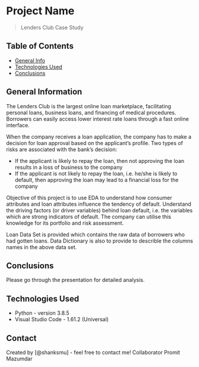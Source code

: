# Project Name
> Lenders Club Case Study


## Table of Contents
* [General Info](#general-information)
* [Technologies Used](#technologies-used)
* [Conclusions](#conclusions)

## General Information

The Lenders Club is the largest online loan marketplace, facilitating personal loans, business loans, and financing of medical procedures. Borrowers can easily access lower interest rate loans through a fast online interface.

When the company receives a loan application, the company has to make a decision for loan approval based on the applicant’s profile. Two types of risks are associated with the bank’s decision:
-  If the applicant is likely to repay the loan, then not approving the loan results in a loss of business to the company
-  If the applicant is not likely to repay the loan, i.e. he/she is likely to default, then approving the loan may lead to a financial loss for the company

Objective of this project is to use EDA to understand how consumer attributes and loan attributes influence the tendency of default.
Understand the driving factors (or driver variables) behind loan default, i.e. the variables which are strong indicators of default.  The company can utilise this knowledge for its portfolio and risk assessment. 

Loan Data Set is provided which contains the raw data of borrowers who had gotten loans.
Data Dictionary is also to provide to describle the columns names in the above data set.

## Conclusions
Please go through the presentation for detailed analysis.


## Technologies Used
- Python - version 3.8.5
- Visual Studio Code -  1.61.2 (Universal)


<!-- As the libraries versions keep on changing, it is recommended to mention the version of library used in this project -->




## Contact
Created by [@shanksmu] - feel free to contact me!
Collaborator Promit Mazumdar


<!-- Optional -->
<!-- ## License -->
<!-- This project is open source and available under the [... License](). -->

<!-- You don't have to include all sections - just the one's relevant to your project -->
